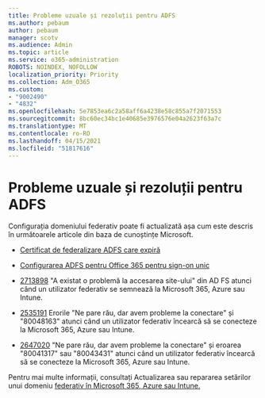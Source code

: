 ```yaml
---
title: Probleme uzuale și rezoluții pentru ADFS
ms.author: pebaum
author: pebaum
manager: scotv
ms.audience: Admin
ms.topic: article
ms.service: o365-administration
ROBOTS: NOINDEX, NOFOLLOW
localization_priority: Priority
ms.collection: Adm_O365
ms.custom:
- "9002490"
- "4832"
ms.openlocfilehash: 5e7853ea6c2a58aff6a4238e58c855a7f2071553
ms.sourcegitcommit: 8bc60ec34bc1e40685e3976576e04a2623f63a7c
ms.translationtype: MT
ms.contentlocale: ro-RO
ms.lasthandoff: 04/15/2021
ms.locfileid: "51817616"
---
```

# <a name="common-issues-and-resolutions-for-adfs"></a>Probleme uzuale și rezoluții pentru ADFS

Configurația domeniului federativ poate fi actualizată așa cum este descris în următoarele articole din baza de cunoștințe Microsoft.

- [Certificat de federalizare ADFS care expiră](adfs-federation-certificate-expiring.md)

- [Configurarea ADFS pentru Office 365 pentru sign-on unic](https://docs.microsoft.com/office365/troubleshoot/active-directory/set-up-adfs-for-single-sign-on)

- [2713898](https://support.microsoft.com/help/2713898)  "A existat o problemă la accesarea site-ului" din AD FS atunci când un utilizator federativ se semnează la Microsoft 365, Azure sau Intune.

- [2535191](https://support.microsoft.com/help/2535191) Erorile "Ne pare rău, dar avem probleme la conectare" și "80048163" atunci când un utilizator federativ încearcă să se conecteze la Microsoft 365, Azure sau Intune.

- [2647020](https://support.microsoft.com/help/2647020)   "Ne pare rău, dar avem probleme la conectare" și eroarea "80041317" sau "80043431" atunci când un utilizator federativ încearcă să se conecteze la Microsoft 365, Azure sau Intune.

Pentru mai multe informații, consultați Actualizarea sau repararea setărilor unui domeniu [federativ în Microsoft 365, Azure sau Intune.](https://docs.microsoft.com/office365/troubleshoot/active-directory/update-federated-domain-office-365)
